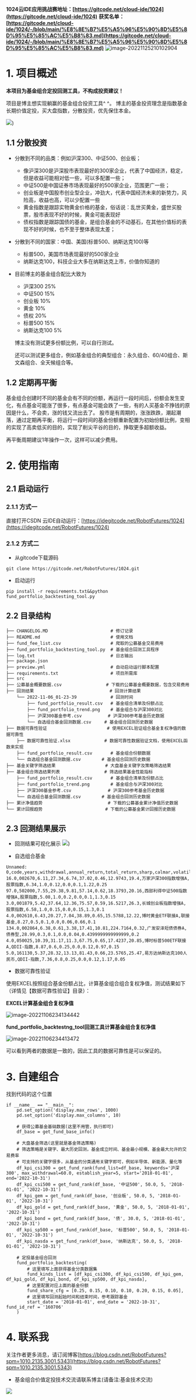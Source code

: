 **1024云IDE应用挑战赛地址：[https://gitcode.net/cloud-ide/1024](https://gitcode.net/cloud-ide/1024)**
**获奖名单：[https://gitcode.net/cloud-ide/1024/-/blob/main/%E8%8E%B7%E5%A5%96%E5%90%8D%E5%8D%95%E5%85%AC%E5%B8%83.md](https://gitcode.net/cloud-ide/1024/-/blob/main/%E8%8E%B7%E5%A5%96%E5%90%8D%E5%8D%95%E5%85%AC%E5%B8%83.md)**
![image-20221125210102904](https://robot-futures-oss-zone.oss-cn-hangzhou.aliyuncs.com/imgs/202211252101993.png)

# 1. 项目概述

**本项目为基金组合定投回测工具，不构成投资建议！**

项目是博主想实现躺赢的基金组合投资工具^ ^。
博主的基金投资理念是指数基金长期价值定投，买大盘指数，分散投资，优先保住本金。

![](https://robot-futures-oss-zone.oss-cn-hangzhou.aliyuncs.com/imgs/202211061422564.png))

## 1.1 分散投资
- 分散到不同的品类：例如沪深300、中证500、创业板；
    - 像沪深300是沪深股市表现最好的300家企业，代表了中国经济，稳定，但是收益可能相对低一些，可以多配置一些；
    - 中证500是中国证券市场表现最好的500家企业，范围更广一些；
    - 创业板是中国股市创业型企业，冲劲大，代表中国经济未来的新势力，风险高，收益也高，可以少配置一些
    - 黄金指数是跟踪实物黄金价格的基金，俗话说：乱世买黄金，盛世买股票，股市表现不好的时候，黄金可能表现好
    - 债权指数是跟踪国债的基金，是组合基金的不动基石，在其他价值标的表现不好的时候，也不至于整体表现太差；
- 分散到不同的国家：中国、美国(标普500、纳斯达克100)等
    - 标普500，美国市场表现最好的500家企业
    - 纳斯达克100，科技企业大多在纳斯达克上市，价值你知道的
- 目前博主的基金组合配比大致为
    - 沪深300 25%
    - 中证500 15%
    - 创业板  10%
    - 黄金  10%
    - 债权 20%
    - 标普500 15%
    - 纳斯达克100 5%

    博主没有测试更多份额比例，可以自行测试。

    还可以测试更多组合，例如基金组合的典型组合：永久组合、60/40组合、斯文森组合、全天候组合等。
    

## 1.2 定期再平衡
基金组合创建时不同的基金会有不同的份额，再运行一段时间后，份额会发生变化，有点基金可能涨了很多，有点基金可能会跌了一些，有的人买基金不挣钱的原因是什么，不会卖，涨的钱又流出去了。
股市是有周期的，涨涨跌跌，潮起潮落，通过定期再平衡，将运行一段时间的基金份额重新配置为初始份额比例，变相的实现了高卖低买的目的，实现了削尖平谷的目的，挣取更多超额收益。

再平衡周期建议1年操作一次，这样可以减少费用。

# 2. 使用指南
## 2.1 启动运行
### 2.1.1 方式一
直接打开CSDN 云IDE自动运行：[https://idegitcode.net/RobotFutures/1024](https://idegitcode.net/RobotFutures/1024)

### 2.1.2 方式二
- 从gitcode下载源码
```
git clone https://gitcode.net/RobotFutures/1024.git
```

- 启动运行
```
pip install -r requirements.txt&&python fund_portfolio_backtesting_tool.py
```

## 2.2 目录结构
```
├── CHANGELOG.MD                        # 修订记录
├── README.md                           # 使用文档
├── fund_fee_list.csv                   # 爬取的公募基金交易费用
├── fund_portfolio_backtesting_tool.py  # 基金组合回测工具程序
├── log.txt                             # 日志输出
├── package.json    
├── preview.yml                         # 自动启动运行脚本配置
├── requirements.txt                    # 项目所需库
├── src
├── 公募基金概要数据.csv                 # 下载的公募基金概要数据，包含交易费用
├── 回测结果                             # 回测计算结果
    └── 2022-11-06_01-23-39             # 回测时间
        ├── fund_portfolio_result.csv   # 基金组合清单及份额占比
        ├── fund_portfolio_trend.png    # 基金组合与沪深300对比
        ├── 沪深300基金参考.csv          # 沪深300参考基金历史数据
        └── 自选组合基金回测数据.csv     # 基金组合回测历史数据
├── 数据可靠性验证                       # 使用EXCEL验证组合基金复权净值的数据可靠性
    ├── 数据可靠性验证.xlsx             # 数据可靠性数据验证文档，使用EXCEL函数来实现
    ├── fund_portfolio_result.csv       # 基金组合份额数据
    └── 自选组合基金回测数据.csv        # 基金组合回测历史数据
├── 基金关键字筛选结果                   # 大盘基金关键字及策略筛选结果
├── 基金组合筛选结果列表                 # 筛选结果基金性能指标
    ├── fund_portfolio_result.csv       # 基金组合清单及份额占比
    ├── fund_portfolio_trend.png        # 基金组合与沪深300对比
    ├── 沪深300基金参考.csv              # 沪深300参考基金历史数据
    └── 自选组合基金回测数据.csv        # 基金组合回测历史数据
├── 累计净值趋势                         # 下载的公募基金累计净值历史数据       
└── 累计回报趋势                        # 下载的公募基金累计回报历史数据    
```

## 2.3 回测结果展示
- 回测结果可视化展示
![](https://robot-futures-oss-zone.oss-cn-hangzhou.aliyuncs.com/imgs/202211061422564.png))

- 自选组合基金
```
Unnamed: 0,code,years,withdrawal,annual_return,total_return,sharp,calmar,volatility,name,type,scale,m_fee,c_fee,sale_fee,sub_fee,total_fee,share
16.0,002670,6.11,27.34,6.74,37.02,0.46,12.9743,19.4,万家沪深300指数增强A,股票指数,6.34,1.0,0.12,0.0,0.1,1.22,0.25
97.0,502000,7.55,29.38,9.81,57.14,0.62,18.3793,20.16,西部利得中证500指数增强A,股票指数,5.08,1.0,0.2,0.0,0.1,1.3,0.15
3.0,001879,5.42,37.64,12.36,75.57,0.59,16.5217,26.3,长城创业板指数增强A,股票指数,6.58,1.0,0.15,0.0,0.15,1.3,0.1
4.0,002610,6.43,20.27,7.04,38.89,0.65,15.5788,12.22,博时黄金ETF联接A,联接基金,8.27,0.5,0.1,0.0,0.06,0.66,0.1
134.0,002864,6.38,0.61,3.38,17.41,10.81,224.7164,0.32,广发安泽短债债券A,债券型,28.99,0.3,0.1,0.0,0.04,0.4399999999999999,0.2
4.0,050025,10.39,31.17,11.3,67.75,0.65,17.4237,20.85,博时标普500ETF联接A,QDII-指数,8.87,0.6,0.25,0.0,0.12,0.97,0.15
5.0,161130,5.37,28.32,13.13,81.43,0.66,23.5765,25.47,易方达纳斯达克100人民币,QDII-指数,7.36,0.8,0.25,0.0,0.12,1.17,0.05

```

- 数据可靠性验证

使用EXCEL按照组合基金份额占比，计算基金组合组合复权净值，测试结果如下（详情见【数据可靠性验证】目录）：

**EXCEL计算基金组合复权净值**

![image-20221106234134442](https://robot-futures-oss-zone.oss-cn-hangzhou.aliyuncs.com/imgs/202211062341074.png)

**fund_portfolio_backtestng_tool回测工具计算基金组合复权净值**

![image-20221106234413472](https://robot-futures-oss-zone.oss-cn-hangzhou.aliyuncs.com/imgs/202211062344541.png)

可以看到两者的数据是一致的，因此工具的数据可靠性是可以保证的。

# 3. 自建组合
找到代码的这个位置
```
if __name__ == "__main__":
    pd.set_option('display.max_rows', 1000)
    pd.set_option('display.max_columns', 10)

    # 获得公募基金基础数据(这里不用管，执行即可)
    df_base = get_fund_base_info()

    # 大盘基金筛选(这里就是基金筛选策略)
    # 筛选策略是关键字、最大历史回测，基金成立时间、基金最小规模、基金最大允许的交易费率
    # 可支持的关键字很多，从基金的分类通用关键字即可，例如半导体、新能源、量化等
    df_kpi_csi300 = get_fund_rank(fund_list=df_base, keywords='沪深300', max_withdrawal=60.0, establish_year=5, start='2018-01-01', end='2022-10-31')
    df_kpi_csi500 = get_fund_rank(df_base, '中证500', 50.0, 5, '2018-01-01', '2022-10-31')
    df_kpi_gem = get_fund_rank(df_base, '创业板', 50.0, 5, '2018-01-01', '2022-10-31')
    df_kpi_gold = get_fund_rank(df_base, '黄金', 50.0, 5, '2018-01-01', '2022-10-31')
    df_kpi_bond = get_fund_rank(df_base, '债', 30.0, 5, '2018-01-01', '2022-10-31')
    df_kpi_sp500 = get_fund_rank(df_base, '标普500', 50.0, 5, '2018-01-01', '2022-10-31')
    df_kpi_nasda = get_fund_rank(df_base, '纳斯达克', 50.0, 5, '2018-01-01', '2022-10-31')

    # 定投基金组合回测
    fund_portfolio_backtesting(
        # 这里填写上面获得基金分类数据集
        fund_kinds_list = [df_kpi_csi300, df_kpi_csi500, df_kpi_gem, df_kpi_gold, df_kpi_bond, df_kpi_sp500, df_kpi_nasda],
        # 这里配置对应上面的基金份额
        fund_share_cfg = [0.25, 0.15, 0.10, 0.10, 0.20, 0.15, 0.05],
        # 这里填写回测起始时间和结束时间，参考跟踪基金
        start_date = '2018-01-01', end_date = '2022-10-31', fund_id_ref = '160706'
    )
```

# 4. 联系我
关注作者更多消息，请订阅博客[https://blog.csdn.net/RobotFutures?spm=1010.2135.3001.5343](https://blog.csdn.net/RobotFutures?spm=1010.2135.3001.5343)

- 基金组合价值定投技术交流请联系博主(请备注:基金技术交流)

![](weixin.png)


